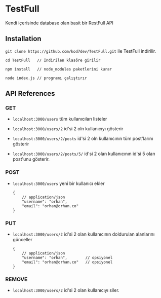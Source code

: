 # TestFull

Kendi içerisinde database olan basit bir RestFull API

## Installation

`git clone https://github.com/kod7dev/TestFull.git` ile TestFull indirilir.

```
cd TestFull   // İndirilen klasöre girilir

npm install   // node_modules paketlerini kurar

node index.js // programı çalıştırır
```

## API References

### GET

- `localhost:3000/users` tüm kullanıcıları listeler

- `localhost:3000/users/2` id'si 2 oln kullanıcıyı gösterir

- `localhost:3000/users/2/posts` id'si 2 oln kullanıcının tüm post'larını gösterir

- `localhost:3000/users/2/posts/5/` id'si 2 olan kullanıcının id'si 5 olan post'unu gösterir.


### POST

- `localhost:3000/users` yeni bir kullanıcı ekler

    ```
    {   
        // application/json
        "username": "orhan", 
        "email": "orhan@orhan.co"
    }
    ``` 

### PUT 

-  `localhost:3000/users/2` id'si 2 olan kullanıcının doldurulan alanlarını günceller


    ```
    {   
        // application/json
        "username": "orhan",        // opsiyonel
        "email": "orhan@orhan.co"   // opsiyonel
    }
    ``` 

### REMOVE

- `localhost:3000/users/2` id'si 2 olan kullanıcıyı siler.
